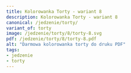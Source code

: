 ```yaml
---
title: Kolorowanka Torty - wariant 8
description: Kolorowanka Torty - wariant 8
canonical: /jedzenie/torty/
variant_of: torty
image: /jedzenie/torty/8/torty-8.svg
pdf: /jedzenie/torty/8/torty-8.pdf
alt: "Darmowa kolorowanka torty do druku PDF"
tags:
- jedzenie
- torty
---
```

